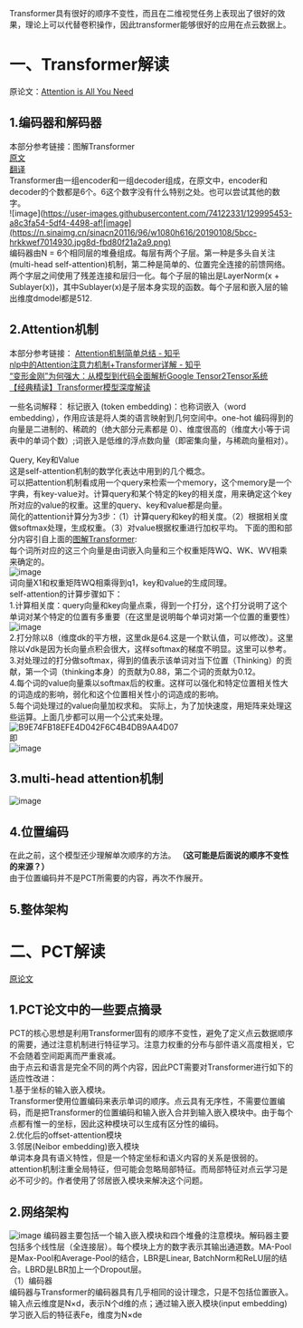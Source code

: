 Transformer具有很好的顺序不变性，而且在二维视觉任务上表现出了很好的效果，理论上可以代替卷积操作，因此transformer能够很好的应用在点云数据上。  

# 一、Transformer解读  
原论文：[Attention is All You Need](https://arxiv.org/abs/1706.03762)  

## 1.编码器和解码器  
本部分参考链接：图解Transformer  
[原文](http://jalammar.github.io/illustrated-transformer/)  
[翻译](https://blog.csdn.net/longxinchen_ml/article/details/86533005)  
Transformer由一组encoder和一组decoder组成，在原文中，encoder和decoder的个数都是6个。6这个数字没有什么特别之处。也可以尝试其他的数字。  
![image](https://user-images.githubusercontent.com/74122331/129995453-a8c3fa54-5df4-4498-af![image](https://n.sinaimg.cn/sinacn20116/96/w1080h616/20190108/5bcc-hrkkwef7014930.jpg8d-fbd80f21a2a9.png)  
编码器由N = 6个相同层的堆叠组成。每层有两个子层。第一种是多头自关注(multi-head self-attention)机制，第二种是简单的、位置完全连接的前馈网络。两个字层之间使用了残差连接和层归一化。每个子层的输出是LayerNorm(x + Sublayer(x))，其中Sublayer(x)是子层本身实现的函数。每个子层和嵌入层的输出维度dmodel都是512.  

## 2.Attention机制  
本部分参考链接：
[Attention机制简单总结 - 知乎](https://zhuanlan.zhihu.com/p/46313756)  
[nlp中的Attention注意力机制+Transformer详解 - 知乎](https://zhuanlan.zhihu.com/p/53682800)  
[“变形金刚”为何强大：从模型到代码全面解析Google Tensor2Tensor系统](https://cloud.tencent.com/developer/article/1153079)  
[【经典精读】Transformer模型深度解读](https://zhuanlan.zhihu.com/p/104393915)  

一些名词解释：
标记嵌入 (token embedding)：也称词嵌入（word embedding），作用应该是将人类的语言映射到几何空间中。one-hot 编码得到的向量是二进制的、稀疏的（绝大部分元素都是 0）、维度很高的（维度大小等于词表中的单词个数）;词嵌入是低维的浮点数向量（即密集向量，与稀疏向量相对）。  

Query, Key和Value  
这是self-attention机制的数学化表达中用到的几个概念。  
可以把attention机制看成用一个query来检索一个memory，这个memory是一个字典，有key-value对。计算query和某个特定的key的相关度，用来确定这个key所对应的value的权重。这里的query、key和value都是向量。  
简化的attention计算分为3步：（1）计算query和key的相关度。（2）根据相关度做softmax处理，生成权重。（3）对value根据权重进行加权平均。
下面的图和部分内容引自上面的[图解Transformer](https://blog.csdn.net/longxinchen_ml/article/details/86533005):  
每个词所对应的这三个向量是由词嵌入向量和三个权重矩阵WQ、WK、WV相乘来确定的。  
![image](https://n.sinaimg.cn/sinacn20116/96/w1080h616/20190108/5bcc-hrkkwef7014930.jpg)  
词向量X1和权重矩阵WQ相乘得到q1，key和value的生成同理。  
self-attention的计算步骤如下：  
1.计算相关度：query向量和key向量点乘，得到一个打分，这个打分说明了这个单词对某个特定的位置有多重要（在这里是说明每个单词对第一个位置的重要性）  
![image](https://n.sinaimg.cn/sinacn20116/669/w746h723/20190108/ad95-hrkkwef7015564.jpg)  
2.打分除以8（维度dk的平方根，这里dk是64.这是一个默认值，可以修改）。这里除以√dk是因为长向量点积会很大，这样softmax的梯度不明显。这里可以参考[](https://blog.csdn.net/qq_37430422/article/details/105042303)。  
3.对处理过的打分做softmax，得到的值表示该单词对当下位置（Thinking）的贡献，第一个词（thinking本身）的贡献为0.88，第二个词的贡献为0.12。  
4.每个词的value向量乘以softmax后的权重。这样可以强化和特定位置相关性大的词造成的影响，弱化和这个位置相关性小的词造成的影响。  
5.每个词处理过的value向量加权求和。
实际上，为了加快速度，用矩阵来处理这些运算。上面几步都可以用一个公式来处理。
![B9E74FB18EFE4D042F6C4B4DB9AA4D07](https://user-images.githubusercontent.com/74122331/130198831-e75da75c-87cb-4f56-b963-c1c2d428257d.jpg)  
即  
![image](https://www.zhihu.com/equation?tex=Attention%28Q%2C+K%2C+V%29+%3D+softmax%28%5Cfrac%7BQK%5ET%7D%7B%5Csqrt%7Bd_k%7D%7D%29V+%5C%5C)

## 3.multi-head attention机制  
![image](https://user-images.githubusercontent.com/74122331/130307249-28fb31f4-4338-4f84-b70e-5c08838c2b70.png)  

## 4.位置编码  
在此之前，这个模型还少理解单次顺序的方法。
**（这可能是后面说的顺序不变性的来源？）**  
由于位置编码并不是PCT所需要的内容，再次不作展开。  

## 5.整体架构  

# 二、PCT解读  
[原论文](arxiv.org/pdf/2012.09688.pdf)  

## 1.PCT论文中的一些要点摘录  
PCT的核心思想是利用Transformer固有的顺序不变性，避免了定义点云数据顺序的需要，通过注意机制进行特征学习。注意力权重的分布与部件语义高度相关，它不会随着空间距离而严重衰减。  
由于点云和语言是完全不同的两个内容，因此PCT需要对Transformer进行如下的适应性改进：  
1.基于坐标的输入嵌入模块。  
Transformer使用位置编码来表示单词的顺序。点云具有无序性，不需要位置编码，而是把Transformer的位置编码和输入嵌入合并到输入嵌入模块中。由于每个点都有惟一的坐标，因此这种模块可以生成有区分性的编码。  
2.优化后的offset-attention模块  
3.邻居(Neibor embedding)嵌入模块  
单词本身具有语义特性，但是一个特定坐标和语义内容的关系是很弱的。attention机制注重全局特征，但可能会忽略局部特征。而局部特征对点云学习是必不可少的。作者使用了邻居嵌入模块来解决这个问题。  

## 2.网络架构  
![image](https://user-images.githubusercontent.com/74122331/130339677-e2b8f194-a562-499b-b4b9-1ac50ad91f08.png)
编码器主要包括一个输入嵌入模块和四个堆叠的注意模块。解码器主要包括多个线性层（全连接层）。每个模块上方的数字表示其输出通道数。MA-Pool是Max-Pool和Average-Pool的结合，LBR是Linear, BatchNorm和ReLU层的结合。LBRD是LBR加上一个Dropout层。  
（1）编码器  
编码器与Transformer的编码器具有几乎相同的设计理念，只是不包括位置嵌入。
输入点云维度是N×d，表示N个d维的点；通过输入嵌入模块(input embedding)学习嵌入后的特征表Fe，维度为N×de
